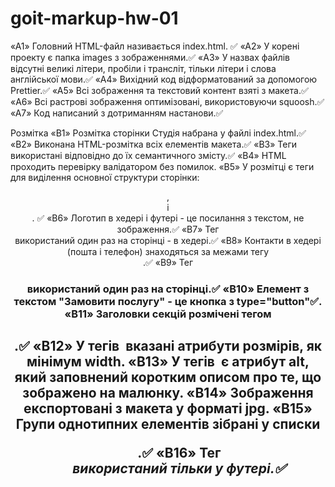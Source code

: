 # goit-markup-hw-01
«A1» Головний HTML-файл називається index.html. ✅
«A2» У корені проекту є папка images з зображеннями.✅
«A3» У назвах файлів відсутні великі літери, пробіли і трансліт, тільки літери і слова англійської мови.✅
«A4» Вихідний код відформатований за допомогою Prettier.✅
«A5» Всі зображення та текстовий контент взяті з макета.✅
«A6» Всі растрові зображення оптимізовані, використовуючи squoosh.✅
«A7» Код написаний з дотриманням настанови.✅

Розмітка
«B1» Розмітка сторінки Студія набрана у файлі index.html.✅
«B2» Виконана HTML-розмітка всіх елементів макета.✅
«B3» Теги використані відповідно до їх семантичного змісту.✅
«B4» HTML проходить перевірку валідатором без помилок.
«B5» У розмітці є теги для виділення основної структури сторінки: <header>, <main> і <footer>. ✅
«B6» Логотип в хедері і футері - це посилання з текстом, не зображення.✅
«B7» Тег <nav> використаний один раз на сторінці - в хедері.✅
«B8» Контакти в хедері (пошта і телефон) знаходяться за межами тегу <nav>.✅
«B9» Тег <h1> використаний один раз на сторінці.✅
«B10» Елемент з текстом "Замовити послугу" - це кнопка з type="button"✅.
«B11» Заголовки секцій розмічені тегом <h2>.✅
«B12» У тегів <img> вказані атрибути розмірів, як мінімум width.
«B13» У тегів <img> є атрибут alt, який заповнений коротким описом про те, що зображено на малюнку.
«B14» Зображення експортовані з макета у форматі jpg.
«B15» Групи однотипних елементів зібрані у списки <ul>.✅
«B16» Тег <address> використаний тільки у футері.✅